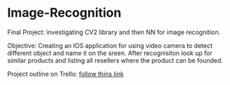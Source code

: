 # Image-Recognition
Final Project: investigating CV2 library and then NN for image recognition. 

Objective: Creating an IOS application for using video camera to detect different object and name it on the sreen. After recognisiton look up for similar products and listing all resellers where the product can be founded. 

Project outline on Trello: [follow thins link](https://trello.com/b/oCZwUCVI/final-project)

